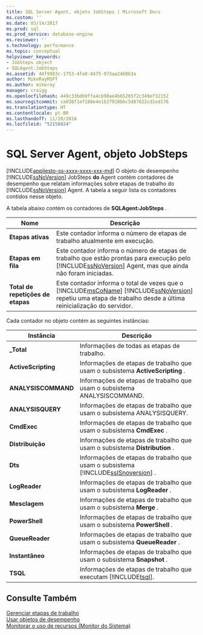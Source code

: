 ```yaml
---
title: SQL Server Agent, objeto JobSteps | Microsoft Docs
ms.custom: ''
ms.date: 03/14/2017
ms.prod: sql
ms.prod_service: database-engine
ms.reviewer: ''
s.technology: performance
ms.topic: conceptual
helpviewer_keywords:
- JobSteps object
- SQLAgent:JobSteps
ms.assetid: 44f9983c-1753-4fe0-8475-973aa2460b3a
author: MikeRayMSFT
ms.author: mikeray
manager: craigg
ms.openlocfilehash: 449c33bd69ffa4cb90ae4b65265f2c349ef32152
ms.sourcegitcommit: ca038f1ef180e4e1b27910bbc5d87822cd1ed176
ms.translationtype: HT
ms.contentlocale: pt-BR
ms.lasthandoff: 11/20/2018
ms.locfileid: "52158824"
---
```

# <a name="sql-server-agent-jobsteps-object"></a>SQL Server Agent, objeto JobSteps
[!INCLUDE[appliesto-ss-xxxx-xxxx-xxx-md](../../includes/appliesto-ss-xxxx-xxxx-xxx-md.md)]
  O objeto de desempenho [!INCLUDE[ssNoVersion](../../includes/ssnoversion-md.md)] JobSteps **do** Agent contém contadores de desempenho que relatam informações sobre etapas de trabalho do [!INCLUDE[ssNoVersion](../../includes/ssnoversion-md.md)] Agent. A tabela a seguir lista os contadores contidos nesse objeto.  
  
 A tabela abaixo contém os contadores de **SQLAgent:JobSteps** .  
  
|Nome|Descrição|  
|----------|-----------------|  
|**Etapas ativas**|Este contador informa o número de etapas de trabalho atualmente em execução.|  
|**Etapas em fila**|Este contador informa o número de etapas de trabalho que estão prontas para execução pelo [!INCLUDE[ssNoVersion](../../includes/ssnoversion-md.md)] Agent, mas que ainda não foram iniciadas.|  
|**Total de repetições de etapas**|Este contador informa o total de vezes que o [!INCLUDE[msCoName](../../includes/msconame-md.md)] [!INCLUDE[ssNoVersion](../../includes/ssnoversion-md.md)] repetiu uma etapa de trabalho desde a última reinicialização do servidor.|  
  
 Cada contador no objeto contém as seguintes instâncias:  
  
|Instância|Descrição|  
|--------------|-----------------|  
|**_Total**|Informações de todas as etapas de trabalho.|  
|**ActiveScripting**|Informações de etapas de trabalho que usam o subsistema **ActiveScripting** .|  
|**ANALYSISCOMMAND**|Informações de etapas de trabalho que usam o subsistema ANALYSISCOMMAND.|  
|**ANALYSISQUERY**|Informações de etapas de trabalho que usam o subsistema ANALYSISQUERY.|  
|**CmdExec**|Informações de etapas de trabalho que usam o subsistema **CmdExec** .|  
|**Distribuição**|Informações de etapas de trabalho que usam o subsistema **Distribution** .|  
|**Dts**|Informações de etapas de trabalho que usam o subsistema [!INCLUDE[ssISnoversion](../../includes/ssisnoversion-md.md)] .|  
|**LogReader**|Informações de etapas de trabalho que usam o subsistema **LogReader** .|  
|**Mesclagem**|Informações de etapas de trabalho que usam o subsistema **Merge** .|  
|**PowerShell**|Informações de etapas de trabalho que usam o subsistema **PowerShell** .|  
|**QueueReader**|Informações de etapas de trabalho que usam o subsistema **QueueReader** .|  
|**Instantâneo**|Informações de etapas de trabalho que usam o subsistema **Snapshot** .|  
|**TSQL**|Informações de etapas de trabalho que executam [!INCLUDE[tsql](../../includes/tsql-md.md)].|  
  
## <a name="see-also"></a>Consulte Também  
 [Gerenciar etapas de trabalho](../../ssms/agent/manage-job-steps.md)   
 [Usar objetos de desempenho](../../ssms/agent/use-performance-objects.md)   
 [Monitorar o uso de recursos &#40;Monitor do Sistema&#41;](../../relational-databases/performance-monitor/monitor-resource-usage-system-monitor.md)  
  
  
